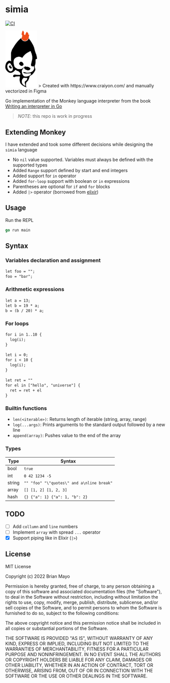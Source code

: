 # simia

[![CI](https://github.com/protiumx/simia/actions/workflows/ci.yml/badge.svg)](https://github.com/protiumx/simia/actions/workflows/ci.yml)

<img class="center" src="./img/simia.png" width="100" />
> Created with https://www.craiyon.com/ and manually vectorized in Figma

Go implementation of the Monkey language interpreter from the book [Writing an interpreter in Go](https://interpreterbook.com/)

> *NOTE*: this repo is work in progress

## Extending Monkey
I have extended and took some different decisions while designing the `simia` language

- No `nil` value supported. Variables must always be defined with the supported types
- Added `Range` support defined by start and end integers
- Added support for `in` operator
- Added `for-loop` support with boolean or `in` expressions
- Parentheses are optional for `if` and `for` blocks
- Added `|>` operator (borrowed from [elixir](https://elixirschool.com/en/lessons/basics/pipe_operator))

## Usage
Run the REPL
```go
go run main
```

## Syntax
### Variables declaration and assignment
```
let foo = "";
foo = "bar";
```

### Arithmetic expressions
```
let a = 13;
let b = 19 * a;
b = (b / 20) * a;
```

### For loops
```
for i in 1..10 {
  log(i);
}

let i = 0;
for i < 10 {
  log(i);
}

let ret = ""
for el in ["hello", "universe"] {
  ret = ret + el
}
```

### Builtin functions
- `len(<iterable>)`: Returns length of iterable (string, array, range)
- `log(...args)`: Prints arguments to the standard output followed by a new line
- `append(array)`: Pushes value to the end of the array

### Types
Type      | Syntax                                    
--------- | -----------------------------------------
bool      | `true` | `false`                         
int       | `0 42 1234 -5`                           
string    | `"" "foo" "\"quotes\" and a\nline break"`
array     | `[] [1, 2] [1, 2, 3]`                    
hash      | `{} {"a": 1} {"a": 1, "b": 2}`         

## TODO
- [ ] Add `collumn` and `line` numbers
- [ ] Implement `array` with spread `...` operator
- [x] Support piping like in Elixir (`|>`)

## License

MIT License

Copyright (c) 2022 Brian Mayo

Permission is hereby granted, free of charge, to any person obtaining a copy
of this software and associated documentation files (the "Software"), to deal
in the Software without restriction, including without limitation the rights
to use, copy, modify, merge, publish, distribute, sublicense, and/or sell
copies of the Software, and to permit persons to whom the Software is
furnished to do so, subject to the following conditions:

The above copyright notice and this permission notice shall be included in all
copies or substantial portions of the Software.

THE SOFTWARE IS PROVIDED "AS IS", WITHOUT WARRANTY OF ANY KIND, EXPRESS OR
IMPLIED, INCLUDING BUT NOT LIMITED TO THE WARRANTIES OF MERCHANTABILITY,
FITNESS FOR A PARTICULAR PURPOSE AND NONINFRINGEMENT. IN NO EVENT SHALL THE
AUTHORS OR COPYRIGHT HOLDERS BE LIABLE FOR ANY CLAIM, DAMAGES OR OTHER
LIABILITY, WHETHER IN AN ACTION OF CONTRACT, TORT OR OTHERWISE, ARISING FROM,
OUT OF OR IN CONNECTION WITH THE SOFTWARE OR THE USE OR OTHER DEALINGS IN THE
SOFTWARE.
